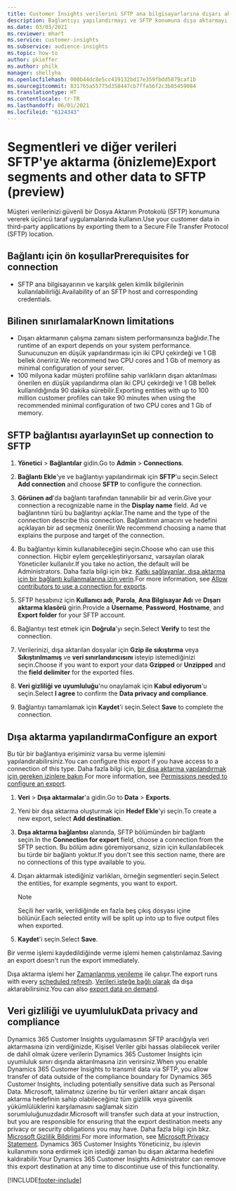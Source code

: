 ```yaml
---
title: Customer Insights verilerini SFTP ana bilgisayarlarına dışarı aktarma
description: Bağlantıyı yapılandırmayı ve SFTP konumuna dışa aktarmayı öğrenin.
ms.date: 03/03/2021
ms.reviewer: mhart
ms.service: customer-insights
ms.subservice: audience-insights
ms.topic: how-to
author: pkieffer
ms.author: philk
manager: shellyha
ms.openlocfilehash: 000b44dc8e5cc419132bd17e359fbdd5879caf1b
ms.sourcegitcommit: 831765a55775d358447cb7ffa56f2c3b85459084
ms.translationtype: HT
ms.contentlocale: tr-TR
ms.lasthandoff: 06/01/2021
ms.locfileid: "6124343"
---
```

# <a name="export-segments-and-other-data-to-sftp-preview"></a><span data-ttu-id="e2332-103">Segmentleri ve diğer verileri SFTP'ye aktarma (önizleme)</span><span class="sxs-lookup"><span data-stu-id="e2332-103">Export segments and other data to SFTP (preview)</span></span>

<span data-ttu-id="e2332-104">Müşteri verilerinizi güvenli bir Dosya Aktarım Protokolü (SFTP) konumuna vererek üçüncü taraf uygulamalarında kullanın.</span><span class="sxs-lookup"><span data-stu-id="e2332-104">Use your customer data in third-party applications by exporting them to a Secure File Transfer Protocol (SFTP) location.</span></span>

## <a name="prerequisites-for-connection"></a><span data-ttu-id="e2332-105">Bağlantı için ön koşullar</span><span class="sxs-lookup"><span data-stu-id="e2332-105">Prerequisites for connection</span></span>

- <span data-ttu-id="e2332-106">SFTP ana bilgisayarının ve karşılık gelen kimlik bilgilerinin kullanılabilirliği.</span><span class="sxs-lookup"><span data-stu-id="e2332-106">Availability of an SFTP host and corresponding credentials.</span></span>

## <a name="known-limitations"></a><span data-ttu-id="e2332-107">Bilinen sınırlamalar</span><span class="sxs-lookup"><span data-stu-id="e2332-107">Known limitations</span></span>

- <span data-ttu-id="e2332-108">Dışarı aktarmanın çalışma zamanı sistem performansınıza bağlıdır.</span><span class="sxs-lookup"><span data-stu-id="e2332-108">The runtime of an export depends on your system performance.</span></span> <span data-ttu-id="e2332-109">Sunucunuzun en düşük yapılandırması için iki CPU çekirdeği ve 1 GB bellek öneririz.</span><span class="sxs-lookup"><span data-stu-id="e2332-109">We recommend two CPU cores and 1 Gb of memory as minimal configuration of your server.</span></span> 
- <span data-ttu-id="e2332-110">100 milyona kadar müşteri profiline sahip varlıkların dışarı aktarılması önerilen en düşük yapılandırma olan iki CPU çekirdeği ve 1 GB bellek kullanıldığında 90 dakika sürebilir.</span><span class="sxs-lookup"><span data-stu-id="e2332-110">Exporting entities with up to 100 million customer profiles can take 90 minutes when using the recommended minimal configuration of two CPU cores and 1 Gb of memory.</span></span> 

## <a name="set-up-connection-to-sftp"></a><span data-ttu-id="e2332-111">SFTP bağlantısı ayarlayın</span><span class="sxs-lookup"><span data-stu-id="e2332-111">Set up connection to SFTP</span></span>

1. <span data-ttu-id="e2332-112">**Yönetici** > **Bağlantılar** gidin.</span><span class="sxs-lookup"><span data-stu-id="e2332-112">Go to **Admin** > **Connections**.</span></span>

1. <span data-ttu-id="e2332-113">**Bağlantı Ekle**'ye ve bağlantıyı yapılandırmak için **SFTP**'u seçin.</span><span class="sxs-lookup"><span data-stu-id="e2332-113">Select **Add connection** and choose **SFTP** to configure the connection.</span></span>

1. <span data-ttu-id="e2332-114">**Görünen ad**'da bağlantı tarafından tanınabilir bir ad verin.</span><span class="sxs-lookup"><span data-stu-id="e2332-114">Give your connection a recognizable name in the **Display name** field.</span></span> <span data-ttu-id="e2332-115">Ad ve bağlantının türü bu bağlantıyı açıklar.</span><span class="sxs-lookup"><span data-stu-id="e2332-115">The name and the type of the connection describe this connection.</span></span> <span data-ttu-id="e2332-116">Bağlantının amacını ve hedefini açıklayan bir ad seçmeniz önerilir.</span><span class="sxs-lookup"><span data-stu-id="e2332-116">We recommend choosing a name that explains the purpose and target of the connection.</span></span>

1. <span data-ttu-id="e2332-117">Bu bağlantıyı kimin kullanabileceğini seçin.</span><span class="sxs-lookup"><span data-stu-id="e2332-117">Choose who can use this connection.</span></span> <span data-ttu-id="e2332-118">Hiçbir eylem gerçekleştiriyorsanız, varsayılan olarak Yöneticiler kullanılır.</span><span class="sxs-lookup"><span data-stu-id="e2332-118">If you take no action, the default will be Administrators.</span></span> <span data-ttu-id="e2332-119">Daha fazla bilgi için bkz. [Katkı sağlayanlar, dışa aktarma için bir bağlantı kullanmalarına izin verin](connections.md#allow-contributors-to-use-a-connection-for-exports).</span><span class="sxs-lookup"><span data-stu-id="e2332-119">For more information, see [Allow contributors to use a connection for exports](connections.md#allow-contributors-to-use-a-connection-for-exports).</span></span>

1. <span data-ttu-id="e2332-120">SFTP hesabınız için **Kullanıcı adı**, **Parola**, **Ana Bilgisayar Adı** ve **Dışarı aktarma klasörü** girin.</span><span class="sxs-lookup"><span data-stu-id="e2332-120">Provide a **Username**, **Password**, **Hostname**, and **Export folder** for your SFTP account.</span></span>

1. <span data-ttu-id="e2332-121">Bağlantıyı test etmek için **Doğrula**'yı seçin.</span><span class="sxs-lookup"><span data-stu-id="e2332-121">Select **Verify** to test the connection.</span></span>

1. <span data-ttu-id="e2332-122">Verilerinizi, dışa aktarılan dosyalar için **Gzip ile sıkıştırma** veya **Sıkıştırılmamış** ve **veri sınırlandırıcısını** isteyip istemediğinizi seçin.</span><span class="sxs-lookup"><span data-stu-id="e2332-122">Choose if you want to export your data **Gzipped** or **Unzipped** and the **field delimiter** for the exported files.</span></span>

1. <span data-ttu-id="e2332-123">**Veri gizliliği ve uyumluluğu**'nu onaylamak için **Kabul ediyorum**'u seçin.</span><span class="sxs-lookup"><span data-stu-id="e2332-123">Select **I agree** to confirm the **Data privacy and compliance**.</span></span>

1. <span data-ttu-id="e2332-124">Bağlantıyı tamamlamak için **Kaydet**'i seçin.</span><span class="sxs-lookup"><span data-stu-id="e2332-124">Select **Save** to complete the connection.</span></span>

## <a name="configure-an-export"></a><span data-ttu-id="e2332-125">Dışa aktarma yapılandırma</span><span class="sxs-lookup"><span data-stu-id="e2332-125">Configure an export</span></span>

<span data-ttu-id="e2332-126">Bu tür bir bağlantıya erişiminiz varsa bu verme işlemini yapılandırabilirsiniz.</span><span class="sxs-lookup"><span data-stu-id="e2332-126">You can configure this export if you have access to a connection of this type.</span></span> <span data-ttu-id="e2332-127">Daha fazla bilgi için, [bir dışa aktarma yapılandırmak için gereken izinlere bakın](export-destinations.md#set-up-a-new-export).</span><span class="sxs-lookup"><span data-stu-id="e2332-127">For more information, see [Permissions needed to configure an export](export-destinations.md#set-up-a-new-export).</span></span>

1. <span data-ttu-id="e2332-128">**Veri** > **Dışa aktarmalar**'a gidin.</span><span class="sxs-lookup"><span data-stu-id="e2332-128">Go to **Data** > **Exports**.</span></span>

1. <span data-ttu-id="e2332-129">Yeni bir dışa aktarma oluşturmak için **Hedef Ekle**'yi seçin.</span><span class="sxs-lookup"><span data-stu-id="e2332-129">To create a new export, select **Add destination**.</span></span>

1. <span data-ttu-id="e2332-130">**Dışa aktarma bağlantısı** alanında, SFTP bölümünden bir bağlantı seçin.</span><span class="sxs-lookup"><span data-stu-id="e2332-130">In the **Connection for export** field, choose a connection from the SFTP section.</span></span> <span data-ttu-id="e2332-131">Bu bölüm adını göremiyorsanız, sizin için kullanılabilecek bu türde bir bağlantı yoktur.</span><span class="sxs-lookup"><span data-stu-id="e2332-131">If you don't see this section name, there are no connections of this type available to you.</span></span>

1. <span data-ttu-id="e2332-132">Dışarı aktarmak istediğiniz varlıkları, örneğin segmentleri seçin.</span><span class="sxs-lookup"><span data-stu-id="e2332-132">Select the entities, for example segments, you want to export.</span></span>

   > [!NOTE]
   > <span data-ttu-id="e2332-133">Seçili her varlık, verildiğinde en fazla beş çıkış dosyası içine bölünür.</span><span class="sxs-lookup"><span data-stu-id="e2332-133">Each selected entity will be split up into up to five output files when exported.</span></span> 

1. <span data-ttu-id="e2332-134">**Kaydet**'i seçin.</span><span class="sxs-lookup"><span data-stu-id="e2332-134">Select **Save**.</span></span>

<span data-ttu-id="e2332-135">Bir verme işlemi kaydedildiğinde verme işlemi hemen çalıştırılamaz.</span><span class="sxs-lookup"><span data-stu-id="e2332-135">Saving an export doesn't run the export immediately.</span></span>

<span data-ttu-id="e2332-136">Dışa aktarma işlemi her [Zamanlanmış yenileme](system.md#schedule-tab) ile çalışır.</span><span class="sxs-lookup"><span data-stu-id="e2332-136">The export runs with every [scheduled refresh](system.md#schedule-tab).</span></span> <span data-ttu-id="e2332-137">[Verileri isteğe bağlı olarak](export-destinations.md#run-exports-on-demand) da dışa aktarabilirsiniz.</span><span class="sxs-lookup"><span data-stu-id="e2332-137">You can also [export data on demand](export-destinations.md#run-exports-on-demand).</span></span> 

## <a name="data-privacy-and-compliance"></a><span data-ttu-id="e2332-138">Veri gizliliği ve uyumluluk</span><span class="sxs-lookup"><span data-stu-id="e2332-138">Data privacy and compliance</span></span>

<span data-ttu-id="e2332-139">Dynamics 365 Customer Insights uygulamasının SFTP aracılığıyla veri aktarmasına izin verdiğinizde, Kişisel Veriler gibi hassas olabilecek veriler de dahil olmak üzere verilerin Dynamics 365 Customer Insights için uyumluluk sınırı dışında aktarılmasına izin verirsiniz.</span><span class="sxs-lookup"><span data-stu-id="e2332-139">When you enable Dynamics 365 Customer Insights to transmit data via SFTP, you allow transfer of data outside of the compliance boundary for Dynamics 365 Customer Insights, including potentially sensitive data such as Personal Data.</span></span> <span data-ttu-id="e2332-140">Microsoft, talimatınız üzerine bu tür verileri aktarır ancak dışarı aktarma hedefinin sahip olabileceğiniz tüm gizlilik veya güvenlik yükümlülüklerini karşılamasını sağlamak sizin sorumluluğunuzdadır.</span><span class="sxs-lookup"><span data-stu-id="e2332-140">Microsoft will transfer such data at your instruction, but you are responsible for ensuring that the export destination meets any privacy or security obligations you may have.</span></span> <span data-ttu-id="e2332-141">Daha fazla bilgi için bkz. [Microsoft Gizlilik Bildirimi](https://go.microsoft.com/fwlink/?linkid=396732).</span><span class="sxs-lookup"><span data-stu-id="e2332-141">For more information, see [Microsoft Privacy Statement](https://go.microsoft.com/fwlink/?linkid=396732).</span></span>
<span data-ttu-id="e2332-142">Dynamics 365 Customer Insights Yöneticiniz, bu işlevin kullanımını sona erdirmek için istediği zaman bu dışarı aktarma hedefini kaldırabilir.</span><span class="sxs-lookup"><span data-stu-id="e2332-142">Your Dynamics 365 Customer Insights Administrator can remove this export destination at any time to discontinue use of this functionality.</span></span>

[!INCLUDE[footer-include](../includes/footer-banner.md)]
